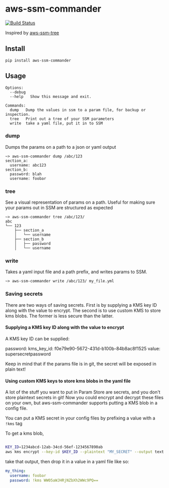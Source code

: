 # aws-ssm-commander

[![Build Status](https://travis-ci.org/djcrabhat/aws-ssm-commander.svg?branch=master)](https://travis-ci.org/djcrabhat/aws-ssm-commander)

Inspired by [aws-ssm-tree](https://github.com/brunorubin/aws-ssm-tree)

## Install
```
pip install aws-ssm-commander
```

## Usage
```
Options:
  --debug
  --help   Show this message and exit.

Commands:
  dump   Dump the values in ssm to a param file, for backup or inspection.
  tree   Print out a tree of your SSM parameters
  write  take a yaml file, put it in to SSM
```

### dump
Dumps the params on a path to a json or yaml output
```
~> aws-ssm-commander dump /abc/123
section_a:
  username: abc123
section_b:
  password: blah
  username: foobar
```
    
### tree
See a visual representation of params on a path.  Useful for making sure your params out in SSM are structured as 
expected
```
~> aws-ssm-commander tree /abc/123/
abc
└── 123
    ├── section_a
    │   └── username
    ├── section_b
    │   ├── password
    │   └── username
```

### write
Takes a yaml input file and a path prefix, and writes params to SSM.

```
~> aws-ssm-commander write /abc/123/ my_file.yml
```

### Saving secrets

There are two ways of saving secrets. First is by supplying a KMS key ID along with the value to encrypt. The second is to use custom KMS to store kms blobs. The former is less secure than the latter.

#### Supplying a KMS key ID along with the value to encrypt
A KMS key ID can be supplied:

password:
  kms_key_id: f0e79e90-5672-431d-b100b-84b8ac8f1525
  value: supersecretpassword

Keep in mind that if the params file is in git, the secret will be exposed in plain text!

#### Using custom KMS keys to store kms blobs in the yaml file
A lot of the stuff you want to put in Param Store are secrets, and you don't store plaintext secrets in git!  Now you could encrypt and decrypt these files on your own, but aws-ssm-commander supports putting a KMS blob in a config file.

You can put a KMS secret in your config files by prefixing a value with a `!kms` tag

To get a kms blob, 
```bash

KEY_ID=1234abcd-12ab-34cd-56ef-1234567890ab
aws kms encrypt --key-id $KEY_ID --plaintext "MY_SECRET" --output text --query CiphertextBlob 
```

take that output, then drop it in a value in a yaml file like so:

```yaml
my_thing:
  username: foobar
  password: !kms WW05aWJHRjNZbXh2WWc9PQ==
```
